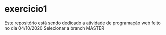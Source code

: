 # exercicio1
Este repositório está sendo dedicado a atividade de programação web feito no dia 04/10/2020
Selecionar a branch MASTER
